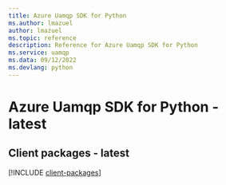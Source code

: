 ```yaml
---
title: Azure Uamqp SDK for Python
ms.author: lmazuel
author: lmazuel
ms.topic: reference
description: Reference for Azure Uamqp SDK for Python
ms.service: uamqp
ms.data: 09/12/2022
ms.devlang: python
---
```

# Azure Uamqp SDK for Python - latest

## Client packages - latest
[!INCLUDE [client-packages](uamqp-client-index.md)]